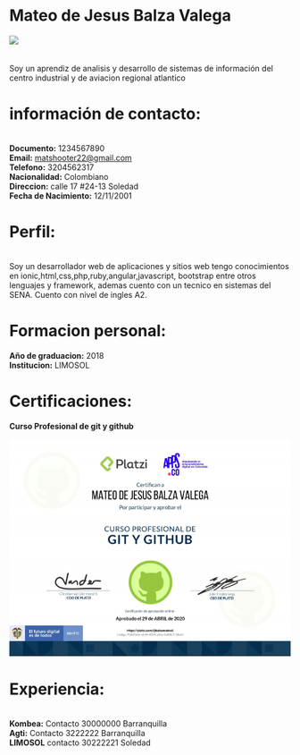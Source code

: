 # Mateo de Jesus Balza Valega
   ![](https://avatars0.githubusercontent.com/u/57110825?s=460&u=c5a262e3eed1d2467d26412932991587ac64965c&v=4)

   <br> Soy un aprendiz de analisis y desarrollo de sistemas de información del centro industrial y de aviacion regional atlantico

# información de contacto:
<br>**Documento:** 1234567890
<br>**Email:** matshooter22@gmail.com
<br> **Telefono:** 3204562317 
<br> **Nacionalidad:** Colombiano
<br> **Direccion:** calle 17 #24-13 Soledad
<br> **Fecha de Nacimiento:** 12/11/2001

  # Perfil: 
  <br> Soy un desarrollador web de aplicaciones y sitios web tengo conocimientos en ionic,html,css,php,ruby,angular,javascript, bootstrap entre otros lenguajes y framework, ademas cuento con un tecnico en sistemas del SENA. Cuento con nivel de ingles A2.

  # Formacion personal:

  **Año de graduacion:** 2018
  <br> **Institucion:** LIMOSOL

  # Certificaciones:
  **Curso Profesional de git y github**

  ![](https://github.com/matking2001/certgit/blob/master/certificado-git.PNG?raw=true)

# Experiencia: 
<br> **Kombea:** Contacto 30000000 Barranquilla
<br> **Agti:** Contacto 3222222 Barranquilla
<br> **LIMOSOL** contacto 30222221 Soledad